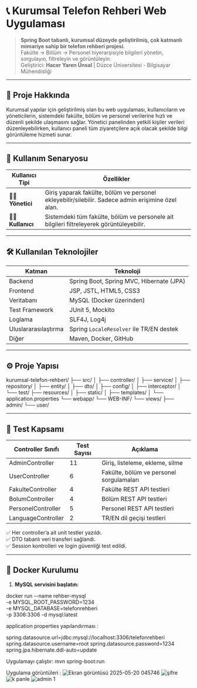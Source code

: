 # 📞 Kurumsal Telefon Rehberi Web Uygulaması

> **Spring Boot tabanlı, kurumsal düzeyde geliştirilmiş, çok katmanlı mimariye sahip bir telefon rehberi projesi.**  
> Fakülte → Bölüm → Personel hiyerarşisiyle bilgileri yönetin, sorgulayın, filtreleyin ve görüntüleyin.  
> Geliştirici: **Hacer Yaren Ünsal** | Düzce Üniversitesi - Bilgisayar Mühendisliği

---

## 🚀 Proje Hakkında

Kurumsal yapılar için geliştirilmiş olan bu web uygulaması, kullanıcıların ve yöneticilerin, sistemdeki fakülte, bölüm ve personel verilerine hızlı ve düzenli şekilde ulaşmasını sağlar. Yönetici panelinden yetkili kişiler verileri düzenleyebilirken, kullanıcı paneli tüm ziyaretçilere açık olacak şekilde bilgi görüntüleme hizmeti sunar.

---

## 🧠 Kullanım Senaryosu

| Kullanıcı Tipi | Özellikler |
|----------------|------------|
| 👨‍💼 **Yönetici**  | Giriş yaparak fakülte, bölüm ve personel ekleyebilir/silebilir. Sadece admin erişimine özel alan. |
| 👩‍🎓 **Kullanıcı** | Sistemdeki tüm fakülte, bölüm ve personele ait bilgileri filtreleyerek görüntüleyebilir. |

---

## 🛠️ Kullanılan Teknolojiler

| Katman          | Teknoloji                                       |
|------------------|-------------------------------------------------|
| Backend          | Spring Boot, Spring MVC, Hibernate (JPA)       |
| Frontend         | JSP, JSTL, HTML5, CSS3                         |
| Veritabanı       | MySQL (Docker üzerinden)                       |
| Test Framework   | JUnit 5, Mockito                                |
| Loglama          | SLF4J, Log4j                                    |
| Uluslararasılaştırma | Spring `LocaleResolver` ile TR/EN destek       |
| Diğer            | Maven, Docker, GitHub                           |

---

## ⚙️ Proje Yapısı

kurumsal-telefon-rehberi/
├── src/
│ ├── controller/
│ ├── service/
│ ├── repository/
│ ├── entity/
│ ├── dto/
│ ├── config/
│ ├── interceptor/
│ └── test/
├── resources/
│ ├── static/
│ ├── templates/
│ └── application.properties
└── webapp/
└── WEB-INF/
└── views/
├── admin/
└── user/


---

## 🧪 Test Kapsamı

| Controller Sınıfı     | Test Sayısı | Açıklama                                 |
|------------------------|-------------|------------------------------------------|
| AdminController        | 11          | Giriş, listeleme, ekleme, silme          |
| UserController         | 6           | Fakülte, bölüm ve personel sorgulamaları |
| FakulteController      | 4           | Fakülte REST API testleri                |
| BolumController        | 4           | Bölüm REST API testleri                  |
| PersonelController     | 5           | Personel REST API testleri               |
| LanguageController     | 2           | TR/EN dil geçişi testleri                |

✅ Her controller’a ait unit testler yazıldı.  
✅ DTO tabanlı veri transferi sağlandı.  
✅ Session kontrolleri ve login güvenliği test edildi.  

---

## 🐳 Docker Kurulumu

1. **MySQL servisini başlatın:**

docker run --name rehber-mysql \
-e MYSQL_ROOT_PASSWORD=1234 \
-e MYSQL_DATABASE=telefonrehberi \
-p 3306:3306 -d mysql:latest

application properties yapılandırması :

spring.datasource.url=jdbc:mysql://localhost:3306/telefonrehberi
spring.datasource.username=root
spring.datasource.password=1234
spring.jpa.hibernate.ddl-auto=update

Uygulamayı çalıştır:
mvn spring-boot:run

Uygulama görüntüleri :
![Ekran görüntüsü 2025-05-20 045746](https://github.com/user-attachments/assets/8394764d-4872-4f59-8287-48705fcb27af)
![şifre](https://github.com/user-attachments/assets/c4170b26-4bed-4517-af57-b61608826c36)
![k panle](https://github.com/user-attachments/assets/647bbb95-9ae7-4ed7-be25-b76fc96ffb9b)
![admin 1](https://github.com/user-attachments/assets/bd653291-f25a-4ca1-963a-2882ba8123a4)



